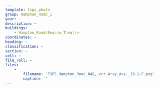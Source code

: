 ```yaml
---
template: fsps_photo
group: Hampton_Road_1
year: ~
description: ~
buildings:
    - Hampton_Road/Beacon_Theatre
coordinates: ~
heading: ~
classification: ~
section: ~
cell: ~
film_roll: ~
files:
    -
        filename: 'FSPS_Hampton_Road_048,_cnr_Wray_Ave,_13-1-F.png'
        caption: ''
---
```

